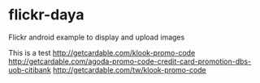 # flickr-daya
Flickr android example to display and upload images

This is a test
http://getcardable.com/klook-promo-code
http://getcardable.com/agoda-promo-code-credit-card-promotion-dbs-uob-citibank
http://getcardable.com/tw/klook-promo-code
